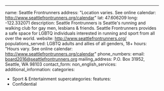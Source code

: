 ---
name: Seattle Frontrunners
address: "Location varies. See online calendar: <http://www.seattlefrontrunners.org/calendar>"
lat: 47.606209
long: -122.332071
description: Seattle Frontrunners is Seattle's running and walking club for gay men, lesbians & friends. Seattle Frontrunners provides a safe space for LGBTQ individuals interested in running and sport from all over the world.
website: http://www.seattlefrontrunners.org/
populations_served: LGBTQ adults and allies of all genders, 18+
hours: "Hours vary. See online calendar: <http://www.seattlefrontrunners.org/calendar>"
phone_numbers:
email: board2016@seattlefrontrunners.org
mailing_address: P.O. Box 31952, Seattle, WA 98103
contact_form:
non_english_services:
additional_information: 
categories:
  - Sport & Entertainment
supercategories:
features:
  - Confidential
  
